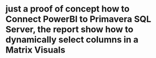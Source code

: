 # just a proof of concept how to Connect PowerBI to Primavera SQL Server, the report show how to dynamically select columns in a Matrix Visuals

